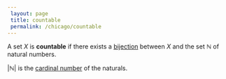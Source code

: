 ```yaml
---
 layout: page
 title: countable
 permalink: /chicago/countable
---
```

A set $X$ is **countable** if there exists a [bijection](https://mathgloss.github.io/MathGloss/bijective) between $X$ and the set $\mathbb N$ of natural numbers. 

$|\mathbb N|$ is the [cardinal number](https://mathgloss.github.io/MathGloss/cardinal_number) of the naturals. 